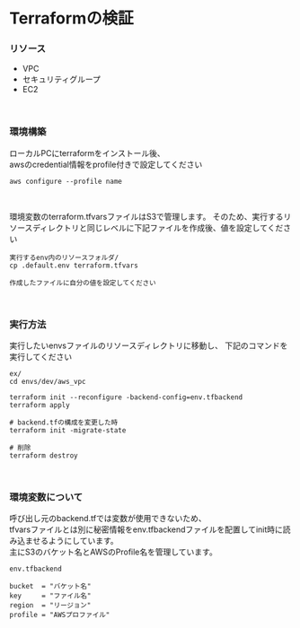 # Terraformの検証

### リソース
- VPC
- セキュリティグループ
- EC2
<!-- 
- S3
- ELB
- Aurora Serverless v2 
-->

<br>

### 環境構築
ローカルPCにterraformをインストール後、  
awsのcredential情報をprofile付きで設定してください
```
aws configure --profile name
```
<br>

環境変数のterraform.tfvarsファイルはS3で管理します。
そのため、実行するリソースディレクトリと同じレベルに下記ファイルを作成後、値を設定してください
```
実行するenv内のリソースフォルダ/
cp .default.env terraform.tfvars

作成したファイルに自分の値を設定してください
```

<br>

### 実行方法
実行したいenvsファイルのリソースディレクトリに移動し、
下記のコマンドを実行してください
```
ex/
cd envs/dev/aws_vpc

terraform init --reconfigure -backend-config=env.tfbackend
terraform apply

# backend.tfの構成を変更した時
terraform init -migrate-state

# 削除
terraform destroy
```
<br>

### 環境変数について
呼び出し元のbackend.tfでは変数が使用できないため、  
tfvarsファイルとは別に秘密情報をenv.tfbackendファイルを配置してinit時に読み込ませるようにしています。  
主にS3のバケット名とAWSのProfile名を管理しています。  

```
env.tfbackend

bucket  = "バケット名"
key     = "ファイル名"
region  = "リージョン"
profile = "AWSプロファイル"
```

